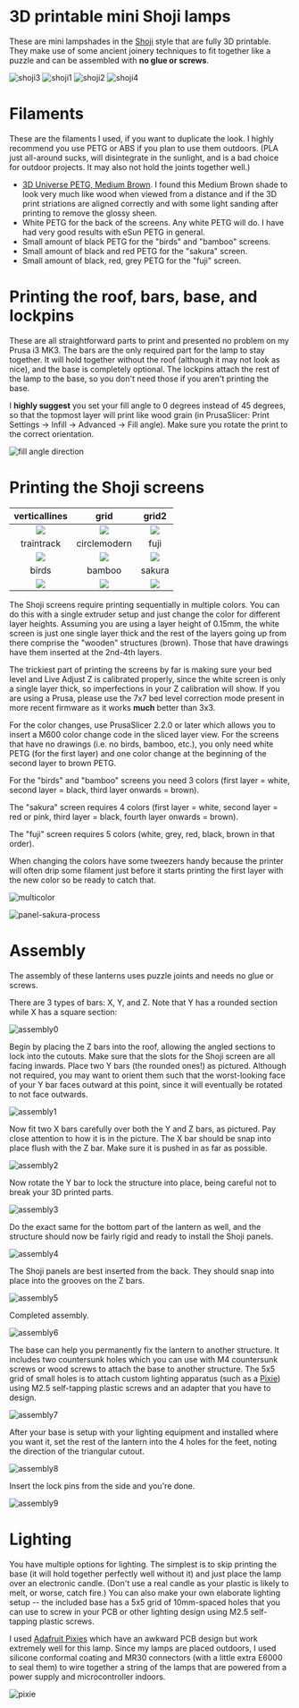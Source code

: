 # 3D printable mini Shoji lamps

These are mini lampshades in the [Shoji](https://en.wikipedia.org/wiki/Shoji) style that are fully 3D printable. They make use of some ancient joinery techniques to fit together like a puzzle and can be assembled with **no glue or screws**.

![shoji3](/images/shoji3.jpg?raw=true "shoji3")
![shoji1](/images/shoji1.jpg?raw=true "shoji1")
![shoji2](/images/shoji2.jpg?raw=true "shoji2")
![shoji4](/images/shoji4.jpg?raw=true "shoji4")

# Filaments

These are the filaments I used, if you want to duplicate the look. I highly recommend you use PETG or ABS if you plan to use them outdoors. (PLA just all-around sucks, will disintegrate in the sunlight, and is a bad choice for outdoor projects. It may also not hold the joints together well.)

* [3D Universe PETG, Medium Brown](https://shop3duniverse.com/products/3d-universe-petg-filament-1-75mm-750g). I found this Medium Brown shade to look very much like wood when viewed from a distance and if the 3D print striations are aligned correctly and with some light sanding after printing to remove the glossy sheen.
* White PETG for the back of the screens. Any white PETG will do. I have had very good results with eSun PETG in general.
* Small amount of black PETG for the "birds" and "bamboo" screens.
* Small amount of black and red PETG for the "sakura" screen.
* Small amount of black, red, grey PETG for the "fuji" screen.

# Printing the roof, bars, base, and lockpins

These are all straightforward parts to print and presented no problem on my Prusa i3 MK3. The bars are the only required part for the lamp to stay together. It will hold together without the roof (although it may not look as nice), and the base is completely optional. The lockpins attach the rest of the lamp to the base, so you don't need those if you aren't printing the base.

I **highly suggest** you set your fill angle to 0 degrees instead of 45 degrees, so that the topmost layer will print like wood grain (in PrusaSlicer: Print Settings -> Infill -> Advanced -> Fill angle). Make sure you rotate the print to the correct orientation.

![fill angle direction](/images/fillangledirection-goodbad.png?raw=true "fill angle direction")

# Printing the Shoji screens

verticallines | grid | grid2
:---:|:---:|:---:
![](/images/panel-verticallines.png?raw=true) | ![](/images/panel-grid.png?raw=true) | ![](/images/panel-grid2.png?raw=true)
traintrack | circlemodern | fuji
![](/images/panel-traintrack.png?raw=true) | ![](/images/panel-circlemodern.png?raw=true) | ![](/images/panel-fuji.png?raw=true)
birds | bamboo | sakura
![](/images/panel-birds.png?raw=true) | ![](/images/panel-bamboo.png?raw=true) | ![](/images/panel-sakura.png?raw=true)

The Shoji screens require printing sequentially in multiple colors. You can do this with a single extruder setup and just change the color for different layer heights. Assuming you are using a layer height of 0.15mm, the white screen is just one single layer thick and the rest of the layers going up from there comprise the "wooden" structures (brown). Those that have drawings have them inserted at the 2nd-4th layers.

The trickiest part of printing the screens by far is making sure your bed level and Live Adjust Z is calibrated properly, since the white screen is only a single layer thick, so imperfections in your Z calibration will show. If you are using a Prusa, please use the 7x7 bed level correction mode present in more recent firmware as it works **much** better than 3x3.

For the color changes, use PrusaSlicer 2.2.0 or later which allows you to insert a M600 color change code in the sliced layer view. For the screens that have no drawings (i.e. no birds, bamboo, etc.), you only need white PETG (for the first layer) and one color change at the beginning of the second layer to brown PETG.

For the "birds" and "bamboo" screens you need 3 colors (first layer = white, second layer = black, third layer onwards = brown).

The "sakura" screen requires 4 colors (first layer = white, second layer = red or pink, third layer = black, fourth layer onwards = brown).

The "fuji" screen requires 5 colors (white, grey, red, black, brown in that order).

When changing the colors have some tweezers handy because the printer will often drip some filament just before it starts printing the first layer with the new color so be ready to catch that.

![multicolor](/images/multicolor.png?raw=true "multicolor")

![panel-sakura-process](/images/panel-sakura-process.jpg?raw=true "panel-sakura-process")

# Assembly

The assembly of these lanterns uses puzzle joints and needs no glue or screws.

There are 3 types of bars: X, Y, and Z. Note that Y has a rounded section while X has a square section:

![assembly0](/images/assembly0.jpg?raw=true "assembly0")

Begin by placing the Z bars into the roof, allowing the angled sections to lock into the cutouts. Make sure that the slots for the Shoji screen are all facing inwards. Place two Y bars (the rounded ones!) as pictured. Although not required, you may want to orient them such that the worst-looking face of your Y bar faces outward at this point, since it will eventually be rotated to not face outwards.

![assembly1](/images/assembly1.jpg?raw=true "assembly1")

Now fit two X bars carefully over both the Y and Z bars, as pictured. Pay close attention to how it is in the picture. The X bar should be snap into place flush with the Z bar. Make sure it is pushed in as far as possible.

![assembly2](/images/assembly2.jpg?raw=true "assembly2")

Now rotate the Y bar to lock the structure into place, being careful not to break your 3D printed parts.

![assembly3](/images/assembly3.jpg?raw=true "assembly3")

Do the exact same for the bottom part of the lantern as well, and the structure should now be fairly rigid and ready to install the Shoji panels.

![assembly4](/images/assembly4.jpg?raw=true "assembly4")

The Shoji panels are best inserted from the back. They should snap into place into the grooves on the Z bars.

![assembly5](/images/assembly5.jpg?raw=true "assembly5")

Completed assembly.

![assembly6](/images/assembly6.jpg?raw=true "assembly6")

The base can help you permanently fix the lantern to another structure. It includes two countersunk holes which you can use with M4 countersunk screws or wood screws to attach the base to another structure. The 5x5 grid of small holes is to attach custom lighting apparatus (such as a [Pixie](https://www.adafruit.com/product/2741?gclid=CjwKCAjw8pH3BRAXEiwA1pvMsWrrwynTwiJuy8XR8M9QZYSmhQSH30A35Pn7ieYhhXJjsoTgRMlOdBoCGucQAvD_BwE)) using M2.5 self-tapping plastic screws and an adapter that you have to design.

![assembly7](/images/assembly7.jpg?raw=true "assembly7")

After your base is setup with your lighting equipment and installed where you want it, set the rest of the lantern into the 4 holes for the feet, noting the direction of the triangular cutout.

![assembly8](/images/assembly8.jpg?raw=true "assembly8")

Insert the lock pins from the side and you're done.

![assembly9](/images/assembly9.jpg?raw=true "assembly9")

# Lighting

You have multiple options for lighting. The simplest is to skip printing the base (it will hold together perfectly well without it) and just place the lamp over an electronic candle. (Don't use a real candle as your plastic is likely to melt, or worse, catch fire.) You can also make your own elaborate lighting setup -- the included base has a 5x5 grid of 10mm-spaced holes that you can use to screw in your PCB or other lighting design using M2.5 self-tapping plastic screws.

I used [Adafruit Pixies](https://www.adafruit.com/product/2741) which have an awkward PCB design but work extremely well for this lamp. Since my lamps are placed outdoors, I used silicone conformal coating and MR30 connectors (with a little extra E6000 to seal them) to wire together a string of the lamps that are powered from a power supply and microcontroller indoors.

![pixie](/images/pixie.jpg?raw=true "pixie")

